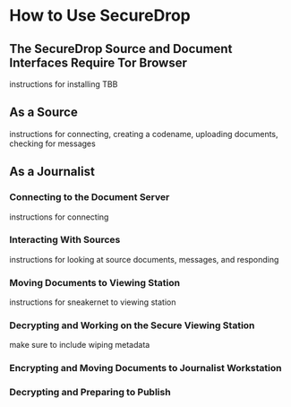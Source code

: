 # How to Use SecureDrop

## The SecureDrop Source and Document Interfaces Require Tor Browser

instructions for installing TBB

## As a Source

instructions for connecting, creating a codename, uploading documents, checking for messages

## As a Journalist

### Connecting to the Document Server

instructions for connecting

### Interacting With Sources

instructions for looking at source documents, messages, and responding

### Moving Documents to Viewing Station

instructions for sneakernet to viewing station

### Decrypting and Working on the Secure Viewing Station

make sure to include wiping metadata

### Encrypting and Moving Documents to Journalist Workstation

### Decrypting and Preparing to Publish

